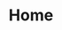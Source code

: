 ---
title: "Home"
content_blocks:
  - _bookshop_name: "big-hero"
    preheading: "Prepare for new future"
    heading: "We are an investment company based in Africa"
    background_image: "/images/bg/home.jpg"
    link:
      text: "Get started"
      url: "#"
  - _bookshop_name: "intro"
    preheading: "We are creative & expert people"
    heading: "We work with business & provide solution to client with their business problem"
    sections:
      - title: "Modern & Responsive design"
        icon: "ti-desktop"
        content: "Lorem ipsum dolor sit amet, consectetur adipisicing elit. Odit, ducimus."
      - title: "Awarded licensed company"
        icon: "ti-medall"
        content: "Lorem ipsum dolor sit amet, consectetur adipisicing elit. Odit, ducimus."
      - title: "Build your website Professionally"
        icon: "ti-layers"
        content: "Lorem ipsum dolor sit amet, consectetur adipisicing elit. Odit, ducimus."
  - _bookshop_name: "about"
    preheading: "What we are"
    heading: "We are dynamic team of creative people"
    subheading: "We are Perfect Solution"
    content: "We provide consulting services in the area of IFRS and management reporting, helping companies to reach their highest level. We optimize business processes, making them easier."
    background_image: "/images/about/home-8.jpg"
    link:
      text: "Get started"
      url: "#"
  - _bookshop_name: "counter"
    numbers:
      - number: 1730
        suffix: "+"
        text: "Projects Done"
      - number: 125
        suffix: "M"
        text: "Users Worldwide"
      - number: 39
        suffix: ""
        text: "Available Countries"
      - number: 14
        suffix: ""
        text: "Awards Won"
  - _bookshop_name: "services"
    preheading: "Our Solutions"
    heading: "We provide a wide range of value added solutions"
    sections:
      - title: "Balance Score Core"
        icon: "ti-desktop"
        content: "A digital agency isn't here to replace your internal team, we're here to partner."
      - title: "Financial Modelling"
        icon: "ti-layers"
        content: "A digital agency isn't here to replace your internal team, we're here to partner."
      - title: "Risk Management/Monte Carlo Simulation"
        icon: "ti-bar-chart"
        content: "A digital agency isn't here to replace your internal team, we're here to partner."
      - title: "Decision Analytics"
        icon: "ti-vector"
        content: "A digital agency isn't here to replace your internal team, we're here to partner."
      - title: "Statistic And Forecasting"
        icon: "ti-android"
        content: "A digital agency isn't here to replace your internal team, we're here to partner."
      - title: "Business Analytics"
        icon: "ti-pencil-alt"
        content: "A digital agency isn't here to replace your internal team, we're here to partner."
  # - _bookshop_name: "cta"
  #   background_image: "/images/bg/home-3.jpg"
  #   preheading: "Our Services"
  #   heading: "We provide a wide range of creative services"
  #   content: "Have any project on mind? For immidiate support:"
  #   phone: "+23 876 65 455"
---